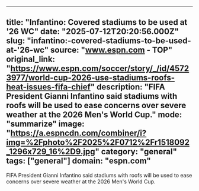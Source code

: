 ---
   title: "Infantino: Covered stadiums to be used at '26 WC"
   date: "2025-07-12T20:20:56.000Z"
   slug: "infantino:-covered-stadiums-to-be-used-at-'26-wc"
   source: "www.espn.com - TOP"
   original_link: "https://www.espn.com/soccer/story/_/id/45723977/world-cup-2026-use-stadiums-roofs-heat-issues-fifa-chief"
   description: "FIFA President Gianni Infantino said stadiums with roofs will be used to ease concerns over severe weather at the 2026 Men's World Cup."
   mode: "summarize"
   image: "https://a.espncdn.com/combiner/i?img=%2Fphoto%2F2025%2F0712%2Fr1518092_1296x729_16%2D9.jpg"
   category: "general"
   tags: ["general"]
   domain: "espn.com"
  ---
  FIFA President Gianni Infantino said stadiums with roofs will be used to ease concerns over severe weather at the 2026 Men's World Cup.